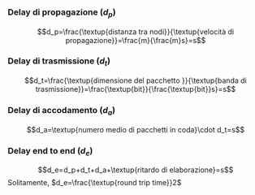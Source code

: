 ### Delay di propagazione ($d_p$)
$$d_p=\frac{\textup{distanza tra nodi}}{\textup{velocità di propagazione}}=\frac{m}{\frac{m}s}=s$$
### Delay di trasmissione ($d_t$)
$$d_t=\frac{\textup{dimensione del pacchetto }}{\textup{banda di trasmissione}}=\frac{\textup{bit}}{\frac{\textup{bit}}s}=s$$
### Delay di accodamento ($d_a$)
$$d_a=\textup{numero medio di pacchetti in coda}\cdot d_t=s$$
### Delay end to end ($d_e$)
$$d_e=d_p+d_t+d_a+\textup{ritardo di elaborazione}=s$$
Solitamente, $d_e=\frac{\textup{round trip time}}2$
